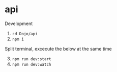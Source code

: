 # api

Development
1. `cd Dojo/api`
2. `npm i`

Split terminal, excecute the below at the same time

3. `npm run dev:start`
4. `npm run dev:watch`